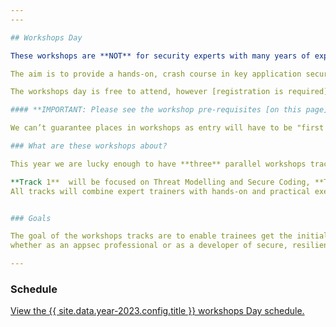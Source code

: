 ```yaml
---
---

## Workshops Day

These workshops are **NOT** for security experts with many years of experience, but for the rest of us:   

The aim is to provide a hands-on, crash course in key application security topics for developers, QA engineers, and anyone new to the AppSec field! 

The workshops day is free to attend, however [registration is required](/Register). 

#### **IMPORTANT: Please see the workshop pre-requisites [on this page](https://docs.google.com/document/d/1B8cWvXOJpbXZhERl1eqezQIesZBcpM9MrwKWQrT_Ejs/edit?usp=sharing) and complete the form with your workshop requests [on this page](https://forms.gle/qj4CYfTGtEzs5Fde6).**

We can’t guarantee places in workshops as entry will have to be "first come, first served" but filling out this form will help us try make sure there is enough space

### What are these workshops about? 

This year we are lucky enough to have **three** parallel workshops tracks for attendees to learn from.

**Track 1**  will be focused on Threat Modelling and Secure Coding, **Track 2** will be focused on attacking and securing APIs and **Track 3** will be focused on DevSecOps.
All tracks will combine expert trainers with hands-on and practical exercises to help you get a better understanding of your chosen area.


### Goals   

The goal of the workshops tracks are to enable trainees get the initial understanding and hands-on skills required to find their path in the appsec field,   
whether as an appsec professional or as a developer of secure, resilient, and robust code. 

---
```


### Schedule

<a id="sched-embed" href="https://{{ site.data.year-2023.config.sched }}/2023-05-16/overview" data-sched-sidebar="no">View the {{ site.data.year-2023.config.title }} workshops Day schedule.</a>
<script type="text/javascript" src="https://{{ site.data.year-2023.config.sched }}/js/embed.js"></script>

